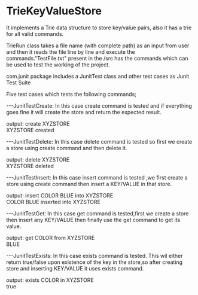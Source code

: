 # TrieKeyValueStore

It implements a Trie data structure to store key/value pairs, also it has a trie for all valid commands.

TrieRun class takes a file name (with complete path) as an input from user and then it reads the file line by line and execute the commands."TestFile.txt" present in the /src has the commands which can be used to test the working of the project.


com.junit package includes a JunitTest class and other test cases as Junit Test Suite

Five test cases which tests the following commands;

---JunitTestCreate:
In this case create command is tested and if everything goes fine it will create the store and return the expected result.

output:
  create XYZSTORE       
  XYZSTORE created


---JunitTestDelete:
In this case delete command is tested so first we create a store using create command and then delete it.

output:
  delete XYZSTORE       
  XYZSTORE deleted


---JunitTestInsert:
In this case insert command is tested ,we first create a store using create command then insert a KEY/VALUE in that store.

output:
  insert COLOR BLUE into XYZSTORE       
  COLOR BLUE inserted into XYZSTORE


---JunitTestGet:
In this case get command is tested,first we create a store then insert any KEY/VALUE then finally use the get command to get its value.

output:
  get COLOR from XYZSTORE         
  BLUE


---JunitTestExists:
In this case exists command is tested. This wil either return true/false upon existence of the key in the store,so after creating store and inserting KEY/VALUE it uses exists command.

output:
  exists COLOR in XYZSTORE        
  true
